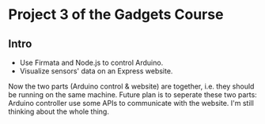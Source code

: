 Project 3 of the Gadgets Course
===============================

Intro
-----

- Use Firmata and Node.js to control Arduino.
- Visualize sensors' data on an Express website.

Now the two parts (Arduino control & website) are together, i.e. they should be
running on the same machine. Future plan is to seperate these two parts: 
Arduino controller use some APIs to communicate with the website. I'm still
thinking about the whole thing.

